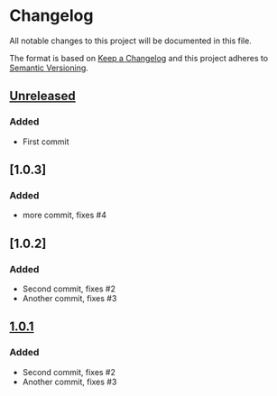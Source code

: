 # Changelog

All notable changes to this project will be documented in this file.

The format is based on [Keep a Changelog](https://keepachangelog.com/en/1.0.0/)
and this project adheres to [Semantic Versioning](https://semver.org/spec/v2.0.0.html).

## [Unreleased]
### Added
- First commit

## [1.0.3]
### Added
- more commit, fixes #4

## [1.0.2]
### Added
- Second commit, fixes #2
- Another commit, fixes #3

## [1.0.1]
### Added
- Second commit, fixes #2
- Another commit, fixes #3

[Unreleased]: https://github.com/smartbear/changelog-bot-test/compare/v1.0.1...HEAD
[1.0.1]: https://github.com/smartbear/changelog-bot-test/compare/v1.0.0...v1.0.1
